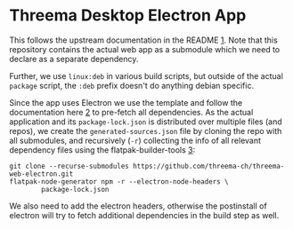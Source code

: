 # Threema Desktop Electron App

This follows the upstream documentation in the README [1].
Note that this repository contains the actual web app as a submodule which we
need to declare as a separate dependency.

Further, we use `linux:deb` in various build scripts, but outside of
the actual `package` script, the `:deb` prefix doesn't do anything debian
specific.

Since the app uses Electron we use the template and follow the documentation
here [2] to pre-fetch all dependencies.
As the actual application and its `package-lock.json` is distributed over
multiple files (and repos), we create the `generated-sources.json` file by
cloning the repo with all submodules,
and recursively (`-r`) collecting the info of all relevant dependency files
using the flatpak-builder-tools [3]:

    git clone --recurse-submodules https://github.com/threema-ch/threema-web-electron.git
    flatpak-node-generator npm -r --electron-node-headers \
            package-lock.json

We also need to add the electron headers, otherwise the postinstall of electron
will try to fetch additional dependencies in the build step as well.

[1]: https://github.com/threema-ch/threema-web-electron/
[2]: https://docs.flatpak.org/en/latest/electron.html
[3]: https://github.com/flatpak/flatpak-builder-tools/
